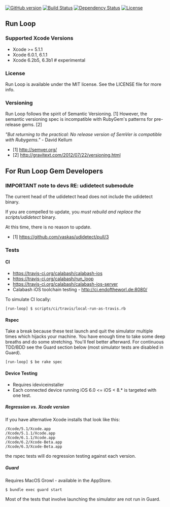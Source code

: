 [![GitHub version](https://badge.fury.io/gh/calabash%2Frun_loop.svg)](http://badge.fury.io/gh/calabash%2Frun_loop) [![Build Status](https://travis-ci.org/calabash/run_loop.svg?branch=master)](https://travis-ci.org/calabash/run_loop) [![Dependency Status](https://gemnasium.com/calabash/run_loop.svg)](https://gemnasium.com/calabash/run_loop) [![License](https://go-shields.herokuapp.com/license-MIT-blue.png)](http://opensource.org/licenses/MIT)

## Run Loop

### Supported Xcode Versions

* Xcode >= 5.1.1
* Xcode 6.0.1, 6.1.1
* Xcode 6.2b5, 6.3b1 # experimental

### License

Run Loop is available under the MIT license. See the LICENSE file for more info.

### Versioning

Run Loop follows the spirit of Semantic Versioning. [1]  However, the semantic versioning spec is incompatible with RubyGem's patterns for pre-release gems. [2]

_"But returning to the practical: No release version of SemVer is compatible with Rubygems."_ - David Kellum

- [1] http://semver.org/
- [2] http://gravitext.com/2012/07/22/versioning.html

## For Run Loop Gem Developers

### IMPORTANT note to devs RE: udidetect submodule

The current head of the udidetect head does not include the udidetect binary.

If you are compelled to update, you _must rebuild and replace the scripts/udidetect_ binary.

At this time, there is no reason to update.

- [1] https://github.com/vaskas/udidetect/pull/3


### Tests

#### CI

* https://travis-ci.org/calabash/calabash-ios
* https://travis-ci.org/calabash/run_loop
* https://travis-ci.org/calabash/calabash-ios-server
* Calabash iOS toolchain testing - http://ci.endoftheworl.de:8080/

To simulate CI locally:

```
[run-loop] $ scripts/ci/travis/local-run-as-travis.rb
```

#### Rspec

Take a break because these test launch and quit the simulator multiple times which hijacks your machine.  You have enough time to take some deep breaths and do some stretching.  You'll feel better afterward.  For continuous TDD/BDD see the Guard section below (most simulator tests are disabled in Guard).

```
[run-loop] $ be rake spec
```

#### Device Testing

* Requires ideviceinstaller
* Each connected device running iOS 6.0 <= iOS < 8.* is targeted with one test.

##### Regression vs. Xcode version

If you have alternative Xcode installs that look like this:

```
/Xcode/5.1/Xcode.app
/Xcode/5.1.1/Xcode.app
/Xcode/6.1.1/Xcode.app
/Xcode/6.2/Xcode-Beta.app
/Xcode/6.3/Xcode-Beta.app
```

the rspec tests will do regression testing against each version.

##### Guard

Requires MacOS Growl - available in the AppStore.

```
$ bundle exec guard start
```

Most of the tests that involve launching the simulator are not run in Guard.
